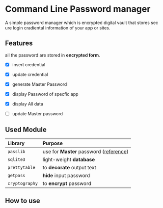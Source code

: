 
# Command Line Password manager

A simple password manager which is encrypted digital vault that stores secure login cradiental information of your app or sites.

## Features

all the password are stored in **encrypted form**.

- [x]  insert credential
- [x]  update credential
- [x]  generate Master Password
- [x]  display Password of specfic app
- [x]  display All data
- [ ]  update Master password


## Used Module

| Library |  Purpose                |
| :-------- | :------------------------ |
| `passlib` |  use for **Master** password ([reference](https://passlib.readthedocs.io/en/stable/narr/hash-tutorial.html)) |
| `sqlite3` |  light-weight **database**   |
| `prettytable` | to **decorate** output text  |
| `getpass` | **hide** input password |
| `cryptography` | to **encrypt** password |


## How to use


